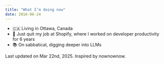 ```yaml
---
title: "What I’m doing now"
date: 2016-06-24
---
```


- 🇨🇦 Living in Ottawa, Canada
- 💸 Just quit my job at Shopify, where I worked on developer productivity for 6 years
- 📚 On sabbatical, digging deeper into LLMs

Last updated on Mar 22nd, 2025. Inspired by nownownow.
